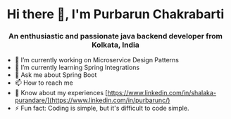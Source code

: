 <h1 align="center">Hi there 👋, I'm Purbarun Chakrabarti</h1>
<h3 align="center">An enthusiastic and passionate java backend developer from Kolkata, India</h3>

- 🔭 I’m currently working on Microservice Design Patterns
- 🌱 I’m currently learning Spring Integrations
- 💬 Ask me about Spring Boot
- 📫 How to reach me
- 📄 Know about my experiences [https://www.linkedin.com/in/shalaka-purandare/](https://www.linkedin.com/in/purbarunc/)
- ⚡ Fun fact: Coding is simple, but it's difficult to code simple.

